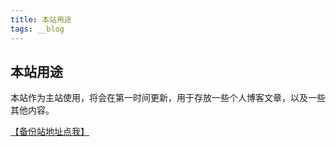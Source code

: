 ```yaml
---
title: 本站用途
tags: __blog
---
```

## 本站用途

本站作为主站使用，将会在第一时间更新，用于存放一些个人博客文章，以及一些其他内容。

[【备份站地址点我】](https://superuseryjh.github.io/)
